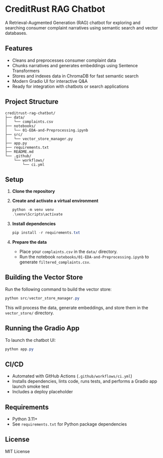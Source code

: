 # CreditRust RAG Chatbot

A Retrieval-Augmented Generation (RAG) chatbot for exploring and searching consumer complaint narratives using semantic search and vector databases.

## Features

- Cleans and preprocesses consumer complaint data
- Chunks narratives and generates embeddings using Sentence Transformers
- Stores and indexes data in ChromaDB for fast semantic search
- Modern Gradio UI for interactive Q&A
- Ready for integration with chatbots or search applications

## Project Structure

```
creditrust-rag-chatbot/
├── data/
│   └── complaints.csv
├── notebooks/
│   └── 01-EDA-and-Preprocessing.ipynb
├── src/
│   └── vector_store_manager.py
├── app.py
├── requirements.txt
├── README.md
└── .github/
    └── workflows/
        └── ci.yml
```

## Setup

1. **Clone the repository**
2. **Create and activate a virtual environment**

   ```powershell
   python -m venv venv
   .\venv\Scripts\activate
   ```

3. **Install dependencies**

   ```powershell
   pip install -r requirements.txt
   ```

4. **Prepare the data**

   - Place your `complaints.csv` in the `data/` directory.
   - Run the notebook `notebooks/01-EDA-and-Preprocessing.ipynb` to generate `filtered_complaints.csv`.

## Building the Vector Store

Run the following command to build the vector store:

```powershell
python src/vector_store_manager.py
```

This will process the data, generate embeddings, and store them in the `vector_store/` directory.

## Running the Gradio App

To launch the chatbot UI:

```powershell
python app.py
```

## CI/CD

- Automated with GitHub Actions (`.github/workflows/ci.yml`)
- Installs dependencies, lints code, runs tests, and performs a Gradio app launch smoke test
- Includes a deploy placeholder

## Requirements

- Python 3.11+
- See `requirements.txt` for Python package dependencies

## License

MIT License
